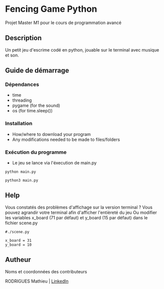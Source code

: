 # Fencing Game Python

Projet Master M1 pour le cours de programmation avancé

## Description

Un petit jeu d'escrime codé en python, jouable sur le terminal avec musique et son.

## Guide de démarrage

### Dépendances

* time
* threading
* pygame (for the sound)
* os (for time.sleep())

### Installation

* How/where to download your program
* Any modifications needed to be made to files/folders

### Exécution du programme

* Le jeu se lance via l'éxecution de main.py 
```
python main.py

python3 main.py
```

## Help

Vous constatés des problèmes d'affichage sur la version terminal ?
Vous pouvez agrandir votre terminal afin d'afficher l'entièreté du jeu
Ou modifier les variables x_board (71 par défaut) et y_board (15 par défaut) dans le fichier scene.py
```
#./scene.py

x_board = 31
y_board = 10
```

## Autheur

Noms et coordonnées des contributeurs

RODRIGUES Mathieu | 
[LinkedIn](https://www.linkedin.com/in/mathieu-rodrigues01)
